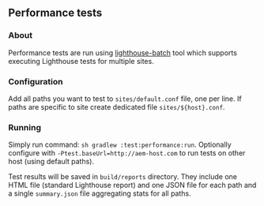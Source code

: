 ## Performance tests

### About

Performance tests are run using [lighthouse-batch](https://www.npmjs.com/package/lighthouse-batch) tool which supports executing Lighthouse tests for multiple sites. 

### Configuration

Add all paths you want to test to `sites/default.conf` file, one per line.
If paths are specific to site create dedicated file `sites/${host}.conf`.

### Running

Simply run command: `sh gradlew :test:performance:run`. 
Optionally configure with `-Ptest.baseUrl=http://aem-host.com` to run tests on other host (using default paths).

Test results will be saved in `build/reports` directory. 
They include one HTML file (standard Lighthouse report) and one JSON file for each path and a single `summary.json` file aggregating stats for all paths.
